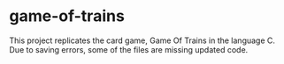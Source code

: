 # game-of-trains
This project replicates the card game, Game Of Trains in the language C.
Due to saving errors, some of the files are missing updated code. 
